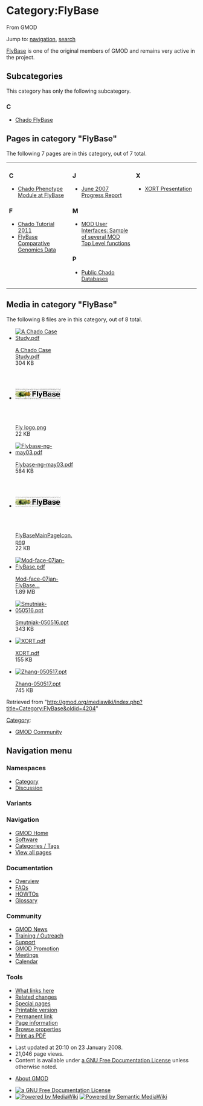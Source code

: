 <div id="mw-page-base" class="noprint">

</div>

<div id="mw-head-base" class="noprint">

</div>

<div id="content" class="mw-body" role="main">

<span id="top"></span>

<div id="mw-js-message" style="display:none;">

</div>



# <span dir="auto">Category:FlyBase</span>

<div id="bodyContent">

<div id="siteSub">

From GMOD

</div>

<div id="contentSub">

</div>

<div id="jump-to-nav" class="mw-jump">

Jump to: [navigation](#mw-navigation), [search](#p-search)

</div>

<div id="mw-content-text" class="mw-content-ltr" lang="en" dir="ltr">

<a href="http://flybase.org" class="external text"
rel="nofollow">FlyBase</a> is one of the original members of GMOD and
remains very active in the project.

<div lang="en" dir="ltr">

<div id="mw-subcategories">

## Subcategories

This category has only the following subcategory.

<div class="mw-content-ltr" lang="en" dir="ltr">

### C

- [Chado FlyBase](Category:Chado_FlyBase "Category:Chado FlyBase")

</div>

</div>

<div id="mw-pages">

## Pages in category "FlyBase"

The following 7 pages are in this category, out of 7 total.

<div class="mw-content-ltr" lang="en" dir="ltr">

<table style="width: 100%;">
<colgroup>
<col style="width: 33%" />
<col style="width: 33%" />
<col style="width: 33%" />
</colgroup>
<tbody>
<tr class="odd" style="vertical-align: top;">
<td style="width: 33.3%"><h3 id="c-1">C</h3>
<ul>
<li><a href="Chado_Phenotype_Module_at_FlyBase"
title="Chado Phenotype Module at FlyBase">Chado Phenotype Module at
FlyBase</a></li>
</ul>
<h3 id="f">F</h3>
<ul>
<li><a href="Chado_Tutorial_2011" title="Chado Tutorial 2011">Chado
Tutorial 2011</a></li>
<li><a href="FlyBase_Comparative_Genomics_Data"
title="FlyBase Comparative Genomics Data">FlyBase Comparative Genomics
Data</a></li>
</ul></td>
<td style="width: 33.3%"><h3 id="j">J</h3>
<ul>
<li><a href="June_2007_Progress_Report"
title="June 2007 Progress Report">June 2007 Progress Report</a></li>
</ul>
<h3 id="m">M</h3>
<ul>
<li><a
href="MOD_User_Interfaces:_Sample_of_several_MOD_Top_Level_functions"
title="MOD User Interfaces: Sample of several MOD Top Level functions">MOD
User Interfaces: Sample of several MOD Top Level functions</a></li>
</ul>
<h3 id="p">P</h3>
<ul>
<li><a href="Public_Chado_Databases"
title="Public Chado Databases">Public Chado Databases</a></li>
</ul></td>
<td style="width: 33.3%"><h3 id="x">X</h3>
<ul>
<li><a href="XORT_Presentation" title="XORT Presentation">XORT
Presentation</a></li>
</ul></td>
</tr>
</tbody>
</table>

</div>

</div>

<div id="mw-category-media">

## Media in category "FlyBase"

The following 8 files are in this category, out of 8 total.

- <div style="width: 155px">

  <div class="thumb" style="width: 150px;">

  <div style="margin:15px auto;">

  <a href="File:A_Chado_Case_Study.pdf" class="image"><img
  src="../mediawiki/skins/common/images/icons/fileicon-pdf.png"
  width="120" height="120" alt="A Chado Case Study.pdf" /></a>

  </div>

  </div>

  <div class="gallerytext">

  [A Chado Case
  Study.pdf](File:A_Chado_Case_Study.pdf "File:A Chado Case Study.pdf")  
  304 KB  

  </div>

  </div>

- <div style="width: 155px">

  <div class="thumb" style="width: 150px;">

  <div style="margin:60.5px auto;">

  <a href="File:Fly_logo.png" class="image"><img
  src="../mediawiki/images/thumb/e/e0/Fly_logo.png/120px-Fly_logo.png"
  width="120" height="29" alt="Fly logo.png" /></a>

  </div>

  </div>

  <div class="gallerytext">

  [Fly logo.png](File:Fly_logo.png "File:Fly logo.png")  
  22 KB  

  </div>

  </div>

- <div style="width: 155px">

  <div class="thumb" style="width: 150px;">

  <div style="margin:15px auto;">

  <a href="File:Flybase-ng-may03.pdf" class="image"><img
  src="../mediawiki/skins/common/images/icons/fileicon-pdf.png"
  width="120" height="120" alt="Flybase-ng-may03.pdf" /></a>

  </div>

  </div>

  <div class="gallerytext">

  [Flybase-ng-may03.pdf](File:Flybase-ng-may03.pdf "File:Flybase-ng-may03.pdf")  
  584 KB  

  </div>

  </div>

- <div style="width: 155px">

  <div class="thumb" style="width: 150px;">

  <div style="margin:60.5px auto;">

  <a href="File:FlyBaseMainPageIcon.png" class="image"><img
  src="../mediawiki/images/thumb/3/38/FlyBaseMainPageIcon.png/120px-FlyBaseMainPageIcon.png"
  width="120" height="29" alt="FlyBaseMainPageIcon.png" /></a>

  </div>

  </div>

  <div class="gallerytext">

  [FlyBaseMainPageIcon.png](File:FlyBaseMainPageIcon.png "File:FlyBaseMainPageIcon.png")  
  22 KB  

  </div>

  </div>

- <div style="width: 155px">

  <div class="thumb" style="width: 150px;">

  <div style="margin:15px auto;">

  <a href="File:Mod-face-07jan-FlyBase.pdf" class="image"><img
  src="../mediawiki/skins/common/images/icons/fileicon-pdf.png"
  width="120" height="120" alt="Mod-face-07jan-FlyBase.pdf" /></a>

  </div>

  </div>

  <div class="gallerytext">

  [Mod-face-07jan-FlyBase...](File:Mod-face-07jan-FlyBase.pdf "File:Mod-face-07jan-FlyBase.pdf")  
  1.89 MB  

  </div>

  </div>

- <div style="width: 155px">

  <div class="thumb" style="width: 150px;">

  <div style="margin:15px auto;">

  <a href="File:Smutniak-050516.ppt" class="image"><img
  src="../mediawiki/skins/common/images/icons/fileicon.png" width="120"
  height="120" alt="Smutniak-050516.ppt" /></a>

  </div>

  </div>

  <div class="gallerytext">

  [Smutniak-050516.ppt](File:Smutniak-050516.ppt "File:Smutniak-050516.ppt")  
  343 KB  

  </div>

  </div>

- <div style="width: 155px">

  <div class="thumb" style="width: 150px;">

  <div style="margin:15px auto;">

  <a href="File:XORT.pdf" class="image"><img
  src="../mediawiki/skins/common/images/icons/fileicon-pdf.png"
  width="120" height="120" alt="XORT.pdf" /></a>

  </div>

  </div>

  <div class="gallerytext">

  [XORT.pdf](File:XORT.pdf "File:XORT.pdf")  
  155 KB  

  </div>

  </div>

- <div style="width: 155px">

  <div class="thumb" style="width: 150px;">

  <div style="margin:15px auto;">

  <a href="File:Zhang-050517.ppt" class="image"><img
  src="../mediawiki/skins/common/images/icons/fileicon.png" width="120"
  height="120" alt="Zhang-050517.ppt" /></a>

  </div>

  </div>

  <div class="gallerytext">

  [Zhang-050517.ppt](File:Zhang-050517.ppt "File:Zhang-050517.ppt")  
  745 KB  

  </div>

  </div>

</div>

</div>

</div>

<div class="printfooter">

Retrieved from
"<http://gmod.org/mediawiki/index.php?title=Category:FlyBase&oldid=4204>"

</div>

<div id="catlinks" class="catlinks">

<div id="mw-normal-catlinks" class="mw-normal-catlinks">

[Category](Special:Categories "Special:Categories"):

- [GMOD Community](Category:GMOD_Community "Category:GMOD Community")

</div>

</div>

<div class="visualClear">

</div>

</div>

</div>

<div id="mw-navigation">

## Navigation menu

<div id="mw-head">



<div id="left-navigation">

<div id="p-namespaces" class="vectorTabs" role="navigation"
aria-labelledby="p-namespaces-label">

### Namespaces

- <span id="ca-nstab-category"><a href="Category:FlyBase" accesskey="c"
  title="View the category page [c]">Category</a></span>
- <span id="ca-talk"><a
  href="http://gmod.org/mediawiki/index.php?title=Category_talk:FlyBase&amp;action=edit&amp;redlink=1"
  accesskey="t"
  title="Discussion about the content page [t]">Discussion</a></span>

</div>

<div id="p-variants" class="vectorMenu emptyPortlet" role="navigation"
aria-labelledby="p-variants-label">

### 

### Variants[](#)

<div class="menu">

</div>

</div>

</div>

<div id="right-navigation">





</div>



</div>

</div>

</div>

<div id="mw-panel">

<div id="p-logo" role="banner">

<a href="Main_Page"
style="background-image: url(../images/GMOD-cogs.png);"
title="Visit the main page"></a>

</div>

<div id="p-Navigation" class="portal" role="navigation"
aria-labelledby="p-Navigation-label">

### Navigation

<div class="body">

- <span id="n-GMOD-Home">[GMOD Home](Main_Page)</span>
- <span id="n-Software">[Software](GMOD_Components)</span>
- <span id="n-Categories-.2F-Tags">[Categories /
  Tags](Categories)</span>
- <span id="n-View-all-pages">[View all pages](Special:AllPages)</span>

</div>

</div>

<div id="p-Documentation" class="portal" role="navigation"
aria-labelledby="p-Documentation-label">

### Documentation

<div class="body">

- <span id="n-Overview">[Overview](Overview)</span>
- <span id="n-FAQs">[FAQs](Category:FAQ)</span>
- <span id="n-HOWTOs">[HOWTOs](Category:HOWTO)</span>
- <span id="n-Glossary">[Glossary](Glossary)</span>

</div>

</div>

<div id="p-Community" class="portal" role="navigation"
aria-labelledby="p-Community-label">

### Community

<div class="body">

- <span id="n-GMOD-News">[GMOD News](GMOD_News)</span>
- <span id="n-Training-.2F-Outreach">[Training /
  Outreach](Training_and_Outreach)</span>
- <span id="n-Support">[Support](Support)</span>
- <span id="n-GMOD-Promotion">[GMOD Promotion](GMOD_Promotion)</span>
- <span id="n-Meetings">[Meetings](Meetings)</span>
- <span id="n-Calendar">[Calendar](Calendar)</span>

</div>

</div>

<div id="p-tb" class="portal" role="navigation"
aria-labelledby="p-tb-label">

### Tools

<div class="body">

- <span id="t-whatlinkshere"><a href="Special:WhatLinksHere/Category:FlyBase" accesskey="j"
  title="A list of all wiki pages that link here [j]">What links here</a></span>
- <span id="t-recentchangeslinked"><a href="Special:RecentChangesLinked/Category:FlyBase" accesskey="k"
  title="Recent changes in pages linked from this page [k]">Related
  changes</a></span>
- <span id="t-specialpages"><a href="Special:SpecialPages" accesskey="q"
  title="A list of all special pages [q]">Special pages</a></span>
- <span id="t-print"><a
  href="http://gmod.org/mediawiki/index.php?title=Category:FlyBase&amp;printable=yes"
  rel="alternate" accesskey="p"
  title="Printable version of this page [p]">Printable version</a></span>
- <span id="t-permalink">[Permanent
  link](http://gmod.org/mediawiki/index.php?title=Category:FlyBase&oldid=4204 "Permanent link to this revision of the page")</span>
- <span id="t-info">[Page
  information](http://gmod.org/mediawiki/index.php?title=Category:FlyBase&action=info)</span>
- <span id="t-smwbrowselink"><a href="Special:Browse/Category:FlyBase" rel="smw-browse">Browse
  properties</a></span>
- <span id="t-pdf">[Print as
  PDF](http://gmod.org/mediawiki/index.php?title=Special:PdfPrint&page=Category:FlyBase)</span>

</div>

</div>

</div>

</div>

<div id="footer" role="contentinfo">

- <span id="footer-info-lastmod">Last updated at 20:10 on 23 January
  2008.</span>
- <span id="footer-info-viewcount">21,046 page views.</span>
- <span id="footer-info-copyright">Content is available under
  <a href="http://www.gnu.org/licenses/fdl-1.3.html" class="external"
  rel="nofollow">a GNU Free Documentation License</a> unless otherwise
  noted.</span>

<!-- -->

- <span id="footer-places-about">[About
  GMOD](GMOD:About "GMOD:About")</span>

<!-- -->

- <span id="footer-copyrightico">[<img src="http://www.gnu.org/graphics/gfdl-logo-small.png" width="88"
  height="31" alt="a GNU Free Documentation License" />](http://www.gnu.org/licenses/fdl-1.3.html)</span>
- <span id="footer-poweredbyico">[<img
  src="../mediawiki/skins/common/images/poweredby_mediawiki_88x31.png"
  width="88" height="31" alt="Powered by MediaWiki" />](http://www.mediawiki.org/)
  [<img
  src="../mediawiki/extensions/SemanticMediaWiki/resources/images/smw_button.png"
  width="88" height="31" alt="Powered by Semantic MediaWiki" />](https://www.semantic-mediawiki.org/wiki/Semantic_MediaWiki)</span>

<div style="clear:both">

</div>

</div>
